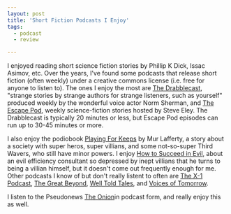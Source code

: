 ```yaml
---
layout: post
title: 'Short Fiction Podcasts I Enjoy'
tags:
  - podcast
  - review

---
```


I enjoyed reading short science fiction stories by Phillip K Dick, Issac Asimov, etc. Over the years, I've found some podcasts that release short fiction (often weekly) under a creative commons license (i.e. free for anyone to listen to). The ones I enjoy the most are <a href="http://thisisnotajoke.com/wp-admin/www.drabblecast.org">The Drabblecast</a>, "strange stories by strange authors for strange listeners, such as yourself" produced weekly by the wonderful voice actor Norm Sherman, and <a href="http://thisisnotajoke.com/wp-admin/www.escapepod.org">The Escape Pod</a>, weekly science-fiction stories hosted by Steve Eley. The Drabblecast is typically 20 minutes or less, but Escape Pod episodes can run up to 30-45 minutes or more.

I also enjoy the podiobook <a href="http://thisisnotajoke.com/wp-admin/www.playingforkeepsnovel.com">Playing For Keeps</a> by Mur Lafferty, a story about a society with super heros, super villians, and some not-so-super Third Wavers, who still have minor powers. I enjoy <a href="http://succeedinevil.com/">How to Succeed in Evil</a>, about an evil efficiency consultant so depressed by inept villians that he turns to being a villian himself, but it doesn't come out frequently enough for me. Other podcasts I know of but don't really listent to often are <a href="http://xmone.libsyn.com/">The X-1 Podcast</a>, <a href="http://thegreatbeyond.libsyn.com/">The Great Beyond</a>, <a href="http://welltoldtales.com/">Well Told Tales</a>, and <a href="http://voicesoftomorrow.libsyn.com/">Voices of Tomorrow</a>.

I listen to the Pseudonews <a href="http://www.theonion.com/content/radionews">The Onion</a>in podcast form, and really enjoy this as well.
